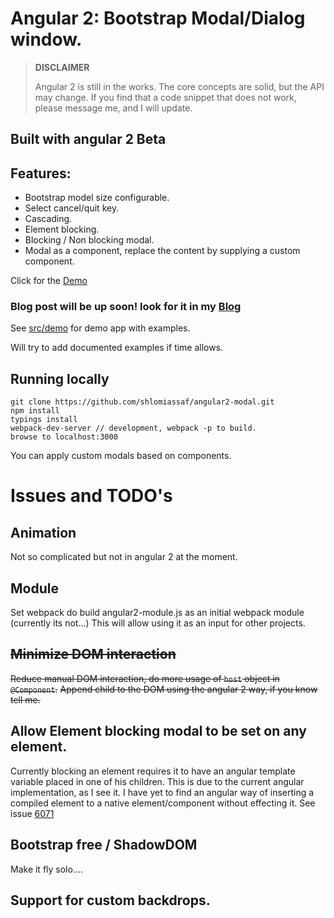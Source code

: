 # Angular 2: Bootstrap Modal/Dialog window.

>**DISCLAIMER**  
>
>Angular 2 is still in the works. The core concepts are solid, but the API may change. If you find that a code snippet that does not work, please message me, and I will update.
 
## Built with angular 2 Beta

## Features:  

  - Bootstrap model size configurable.  
  - Select cancel/quit key.  
  - Cascading.  
  - Element blocking.  
  - Blocking / Non blocking modal.  
  - Modal as a component, replace the content by supplying a custom component.  
  
Click for the [Demo](http://shlomiassaf.github.io/angular2-modal/)

### Blog post will be up soon! look for it in my [Blog](http://blog.assaf.co/)

See [src/demo](https://github.com/shlomiassaf/angular2-modal/tree/master/src/demo) for demo app with examples.

Will try to add documented examples if time allows.

## Running locally
    git clone https://github.com/shlomiassaf/angular2-modal.git  
    npm install  
    typings install  
    webpack-dev-server // development, webpack -p to build.  
    browse to localhost:3000  

You can apply custom modals based on components.

# Issues and TODO's
## Animation
Not so complicated but not in angular 2 at the moment.

## Module
Set webpack do build angular2-module.js as an initial webpack module (currently its not...)
This will allow using it as an input for other projects.

## ~~Minimize DOM interaction~~
~~Reduce manual DOM interaction, do more usage of `host` object in `@Component`.~~
~~Append child to the DOM using the angular 2 way, if you know tell me.~~
 
## Allow Element blocking modal to be set on any element.
Currently blocking an element requires it to have an angular template variable placed in one of his children.
This is due to the current angular implementation, as I see it.
I have yet to find an angular way of inserting a compiled element to a native element/component without effecting it.
See issue [6071](https://github.com/angular/angular/issues/6071)

## Bootstrap free / ShadowDOM
Make it fly solo....

## Support for custom backdrops. 
